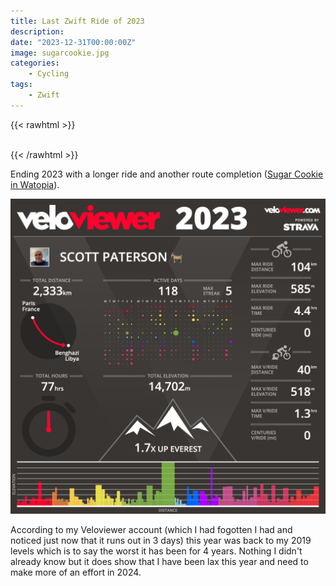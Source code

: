 ```yaml
---
title: Last Zwift Ride of 2023
description: 
date: "2023-12-31T00:00:00Z"
image: sugarcookie.jpg
categories:
    - Cycling
tags:
    - Zwift
---
```

{{< rawhtml >}}    
    <!-- html codes here-->  
    <div class="strava-embed-placeholder" data-embed-type="activity" data-embed-id="10469054511"></div><script src="https://strava-embeds.com/embed.js"></script>
{{< /rawhtml >}}

Ending 2023 with a longer ride and another route completion ([Sugar Cookie in Watopia](https://zwiftinsider.com/route/sugar-cookie/)).

![My Veloviewer stats](veloviewer.png)

According to my Veloviewer account (which I had fogotten I had and noticed just now that it runs out in 3 days) this year was back to my 2019 levels which is to say the worst it has been for 4 years. Nothing I didn't already know but it does show that I have been lax this year and need to make more of an effort in 2024.
